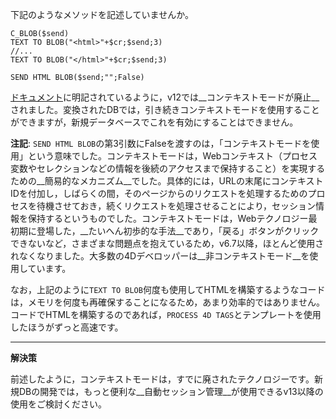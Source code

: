 下記のようなメソッドを記述していませんか。

```
C_BLOB($send)
TEXT TO BLOB("<html>"+$cr;$send;3) 
//...
TEXT TO BLOB("</html>"+$cr;$send;3) 

SEND HTML BLOB($send;"";False)
```
[ドキュメント](http://doc.4d.com/4Dv12/4D/12.4/Web-Context.301-977171.ja.html)に明記されているように，v12では__コンテキストモードが廃止__されました。変換されたDBでは，引き続きコンテキストモードを使用することができますが，新規データベースでこれを有効にすることはできません。

__注記__: ```SEND HTML BLOB```の第3引数にFalseを渡すのは，「コンテキストモードを使用」という意味でした。コンテキストモードは，Webコンテキスト（プロセス変数やセレクションなどの情報を後続のアクセスまで保持すること）を実現するための__簡易的なメカニズム__でした。具体的には，URLの末尾にコンテキストIDを付加し，しばらくの間，そのページからのリクエストを処理するためのプロセスを待機させておき，続くリクエストを処理させることにより，セッション情報を保持するというものでした。コンテキストモードは，Webテクノロジー最初期に登場した，__たいへん初歩的な手法__であり，「戻る」ボタンがクリックできないなど，さまざまな問題点を抱えているため，v6.7以降，ほとんど使用されなくなりました。大多数の4Dデベロッパーは__非コンテキストモード__を使用しています。

なお，上記のように```TEXT TO BLOB```何度も使用してHTMLを構築するようなコードは，メモリを何度も再確保することになるため，あまり効率的ではありません。コードでHTMLを構築するのであれば，```PROCESS 4D TAGS```とテンプレートを使用したほうがずっと高速です。

---

__解決策__

前述したように，コンテキストモードは，すでに廃されたテクノロジーです。新規DBの開発では，もっと便利な__自動セッション管理__が使用できるv13以降の使用をご検討ください。
